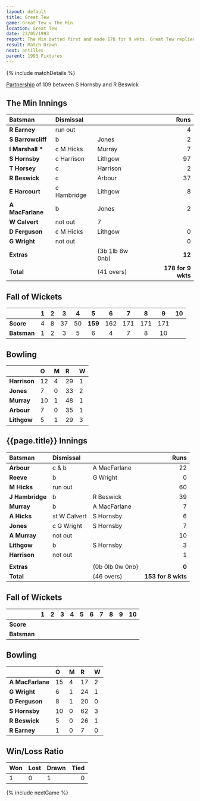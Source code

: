 ```yaml
---
layout: default
title: Great Tew
game: Great Tew v The Min
location: Great Tew
date: 23/05/1993
report: The Min batted first and made 178 for 9 wkts. Great Tew replied with 153 for 8 wkts
result: Match Drawn
next: antilles
parent: 1993 Fixtures
---
```


{% include matchDetails %}

[Partnership](../records/partnerships) of 109 between S Hornsby and R Beswick

## The Min Innings

| Batsman | Dismissal |  | Runs |
|:---|:---|---|---:|
| **R Earney** | run out |  | 4 |
| **S Barrowcliff** | b | Jones | 2 |
| **I Marshall &#42;** | c M Hicks | Murray | 7 |
| **S Hornsby** | c Harrison | Lithgow | 97 |
| **T Horsey** | c | Harrison | 2 |
| **R Beswick** | c | Arbour | 37 |
| **E Harcourt** | c Hambridge | Lithgow | 8 |
| **A MacFarlane** | b | Jones | 2 |
| **W Calvert** | not out |   7 |
| **D Ferguson** | c M Hicks | Lithgow | 0 |
| **G Wright** | not out |  | 0 |
| **Extras** | | (3b 1lb 8w 0nb) | **12** |
| **Total** | | (41 overs) | **178 for 9 wkts** |

## Fall of Wickets

| | 1 | 2 | 3 | 4 | 5 | 6 | 7 | 8 | 9 | 10 |
|---|:---:|:---:|:---:|:---:|:---:|:---:|:---:|:---:|:---:|:---:|
| **Score** | 4 | 8 | 37 | 50 | **159** | 162 | 171 | 171 | 171 |  |
| **Batsman** | 1 | 2 | 3 | 5 | 6 | 4 | 7 | 8 | 10 |  |

## Bowling

| | O | M | R | W |
|---|:---|:---|:---|:---|
| **Harrison** | 12 | 4 | 29 | 1 |
| **Jones** | 7 | 0 | 33 | 2 |
| **Murray** | 10 | 1 | 48 | 1 |
| **Arbour** | 7 | 0 | 35 | 1 |
| **Lithgow** | 5 | 1 | 29 | 3 |

## {{page.title}} Innings

| Batsman | Dismissal |  | Runs |
|:---|:---|---|---:|
| **Arbour** | c & b | A MacFarlane | 22 |
| **Reeve** | b | G Wright | 0 |
| **M Hicks** | run out |  | 60 |
| **J Hambridge** | b | R Beswick | 39 |
| **Murray** | b | A MacFarlane | 7 |
| **A Hicks** | st W Calvert | S Hornsby | 6 |
| **Jones** | c G Wright | S Hornsby | 7 |
| **A Murray** | not out |  | 10 |
| **Lithgow** | b | S Hornsby | 3 |
| **Harrison** | not out |  | 1 |
|  |  |  |  |
| **Extras** | | (0b 0lb 0w 0nb) | **0** |
| **Total** | | (46 overs) | **153 for 8 wkts** |

## Fall of Wickets

| | 1 | 2 | 3 | 4 | 5 | 6 | 7 | 8 | 9 | 10 |
|---|:---:|:---:|:---:|:---:|:---:|:---:|:---:|:---:|:---:|:---:|
| **Score** |  |  |  |  |  |  |  |  |  |  |
| **Batsman** |  |  |  |  |  |  |  |  |  |  |

## Bowling

| | O | M | R | W |
|---|:---|:---|:---|:---|
| **A MacFarlane** | 15 | 4 | 17 | 2 |
| **G Wright** | 6 | 1 | 24 | 1 |
| **D Ferguson** | 8 | 1 | 20 | 0 |
| **S Hornsby** | 10 | 0 | 62 | 3 |
| **R Beswick** | 5 | 0 | 26 | 1 |
| **R Earney** | 1 | 0 | 7 | 0 |

## Win/Loss Ratio

| Won | Lost | Drawn | Tied |
|:---|:---|:---|---:|
| 1 | 0 | 1 | 0 |

{% include nextGame %}